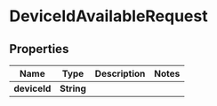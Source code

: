 

# DeviceIdAvailableRequest


## Properties

| Name | Type | Description | Notes |
|------------ | ------------- | ------------- | -------------|
|**deviceId** | **String** |  |  |



